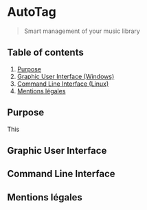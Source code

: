 # AutoTag
> Smart management of your music library

## Table of contents
1. [Purpose](#purpose)
2. [Graphic User Interface (Windows)](#GUI)
3. [Command Line Interface (Linux)](#CLI)
4. [Mentions légales](#mentions)

## Purpose <a name="purpose"></a>

  This 


## Graphic User Interface <a name="GUI"></a>



## Command Line Interface <a name="CLI"></a>

## Mentions légales <a name="mentions"></a>
